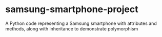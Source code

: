 # samsung-smartphone-project
A Python code representing a Samsung smartphone with attributes and methods, along with inheritance to demonstrate polymorphism
